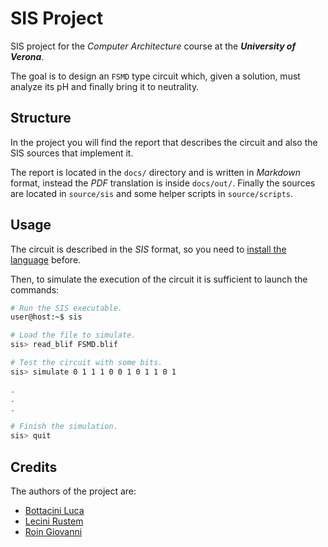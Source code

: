 # SIS Project

SIS project for the *Computer Architecture* course at the ***University of Verona***.

The goal is to design an `FSMD` type circuit which, given a solution, must analyze its pH and finally bring it to neutrality.

## Structure

In the project you will find the report that describes the circuit and also the SIS sources that implement it.

The report is located in the `docs/` directory and is written in *Markdown* format, instead the *PDF* translation is inside `docs/out/`. Finally the sources are located in `source/sis` and some helper scripts in `source/scripts`.

## Usage

The circuit is described in the *SIS* format, so you need to [install the language](https://jackhack96.github.io/logic-synthesis/sis.html) before.

Then, to simulate the execution of the circuit it is sufficient to launch the commands:

```bash
# Run the SIS executable.
user@host:~$ sis

# Load the file to simulate.
sis> read_blif FSMD.blif

# Test the circuit with some bits.
sis> simulate 0 1 1 1 0 0 1 0 1 1 0 1

.
.
.

# Finish the simulation.
sis> quit
```

## Credits

The authors of the project are:

- [Bottacini Luca](https://github.com/Nanolf)
- [Lecini Rustem](https://github.com/RustemL02)
- [Roin Giovanni](https://github.com/Kyllen02)
